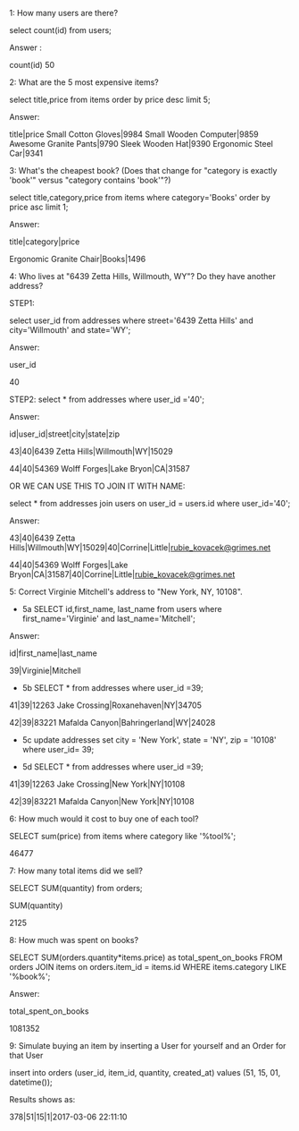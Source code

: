 1: How many users are there?

select count(id) from users;

Answer :

count(id)
50

 2: What are the 5 most expensive items?

select title,price from items order by price desc limit 5;

Answer:

title|price
Small Cotton Gloves|9984
Small Wooden Computer|9859
Awesome Granite Pants|9790
Sleek Wooden Hat|9390
Ergonomic Steel Car|9341

 3: What's the cheapest book? (Does that change for "category is exactly 'book'" versus "category contains 'book'"?)

select title,category,price from items where category='Books' order by price asc limit 1;

Answer:

title|category|price

Ergonomic Granite Chair|Books|1496

4:  Who lives at "6439 Zetta Hills, Willmouth, WY"? Do they have another address?

STEP1: 

select user_id from addresses where street='6439 Zetta Hills' and city='Willmouth' and state='WY';

Answer:

user_id

40

STEP2: select * from addresses where user_id ='40';

Answer:

id|user_id|street|city|state|zip

43|40|6439 Zetta Hills|Willmouth|WY|15029

44|40|54369 Wolff Forges|Lake Bryon|CA|31587

OR WE CAN USE THIS TO JOIN IT WITH NAME:


select * from addresses join users on user_id = users.id where user_id='40';

Answer:

43|40|6439 Zetta Hills|Willmouth|WY|15029|40|Corrine|Little|rubie_kovacek@grimes.net

44|40|54369 Wolff Forges|Lake Bryon|CA|31587|40|Corrine|Little|rubie_kovacek@grimes.net

 5:  Correct Virginie Mitchell's address to "New York, NY, 10108".

*  5a SELECT id,first_name, last_name from users where first_name='Virginie' and last_name='Mitchell';

Answer:

id|first_name|last_name

39|Virginie|Mitchell

* 5b SELECT * from addresses where user_id =39;


41|39|12263 Jake Crossing|Roxanehaven|NY|34705

42|39|83221 Mafalda Canyon|Bahringerland|WY|24028

 * 5c update addresses set city = 'New York', state = 'NY', zip = '10108' where user_id= 39;


*  5d SELECT * from addresses where user_id =39;


41|39|12263 Jake Crossing|New York|NY|10108

42|39|83221 Mafalda Canyon|New York|NY|10108

6: How much would it cost to buy one of each tool?

SELECT sum(price) from items where category like '%tool%';

46477

7:  How many total items did we sell?

SELECT SUM(quantity) from orders;

SUM(quantity)

2125

8: How much was spent on books?

SELECT SUM(orders.quantity*items.price) as total_spent_on_books FROM orders JOIN items on orders.item_id = items.id WHERE items.category LIKE '%book%';

Answer:

total_spent_on_books

1081352

9:  Simulate buying an item by inserting a User for yourself and an Order for that User

insert into orders (user_id, item_id, quantity, created_at) values (51, 15, 01, datetime());

Results shows as:

378|51|15|1|2017-03-06 22:11:10